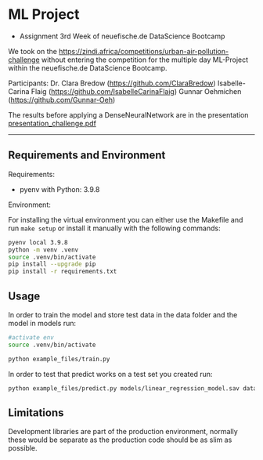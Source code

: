 # ML Project 
- Assignment 3rd Week of neuefische.de DataScience Bootcamp

We took on the https://zindi.africa/competitions/urban-air-pollution-challenge without entering the competition for the multiple day ML-Project within the neuefische.de DataScience Bootcamp. 

Participants:
Dr. Clara Bredow (https://github.com/ClaraBredow)
Isabelle-Carina Flaig (https://github.com/IsabelleCarinaFlaig)
Gunnar Oehmichen (https://github.com/Gunnar-Oeh)

The results before applying a DenseNeuralNetwork are in the presentation [presentation_challenge.pdf]()

---
## Requirements and Environment

Requirements:
- pyenv with Python: 3.9.8

Environment: 

For installing the virtual environment you can either use the Makefile and run `make setup` or install it manually with the following commands: 

```Bash
pyenv local 3.9.8
python -m venv .venv
source .venv/bin/activate
pip install --upgrade pip
pip install -r requirements.txt
```

## Usage

In order to train the model and store test data in the data folder and the model in models run:

```bash
#activate env
source .venv/bin/activate

python example_files/train.py  
```

In order to test that predict works on a test set you created run:

```bash
python example_files/predict.py models/linear_regression_model.sav data/X_test.csv data/y_test.csv
```

## Limitations

Development libraries are part of the production environment, normally these would be separate as the production code should be as slim as possible.
